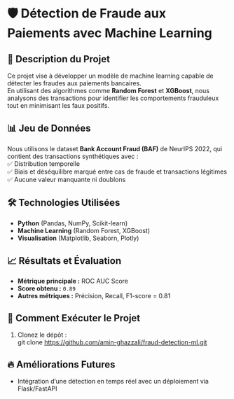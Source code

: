 # 🛡️ Détection de Fraude aux Paiements avec Machine Learning  

## 📌 Description du Projet  
Ce projet vise à développer un modèle de machine learning capable de détecter les fraudes aux paiements bancaires.  
En utilisant des algorithmes comme **Random Forest** et **XGBoost**, nous analysons des transactions pour identifier les comportements frauduleux tout en minimisant les faux positifs.  

## 📊 Jeu de Données  
Nous utilisons le dataset **Bank Account Fraud (BAF)** de NeurIPS 2022, qui contient des transactions synthétiques avec :  
✅ Distribution temporelle  
✅ Biais et déséquilibre marqué entre cas de fraude et transactions légitimes  
✅ Aucune valeur manquante ni doublons  

## 🛠️ Technologies Utilisées  
- **Python** (Pandas, NumPy, Scikit-learn)  
- **Machine Learning** (Random Forest, XGBoost)  
- **Visualisation** (Matplotlib, Seaborn, Plotly)  

## 📈 Résultats et Évaluation  
- **Métrique principale :** ROC AUC Score  
- **Score obtenu :** `0.89`  
- **Autres métriques :** Précision, Recall, F1-score = 0.81 

## 🚀 Comment Exécuter le Projet  
1. Clonez le dépôt :  
   git clone https://github.com/amin-ghazzali/fraud-detection-ml.git

## 🔥 Améliorations Futures
- Intégration d’une détection en temps réel avec un déploiement via Flask/FastAPI
